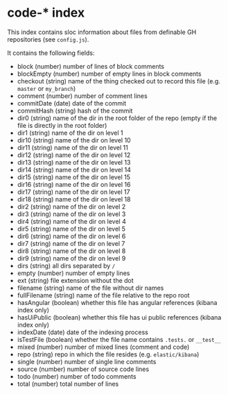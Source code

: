 # code-* index

This index contains sloc information about files from definable GH repositories (see `config.js`).

It contains the following fields:
* block (number) number of lines of block comments
* blockEmpty (number) number of empty lines in block comments
* checkout (string) name of the thing checked out to record this file (e.g. `master` or `my_branch`)
* comment (number) number of comment lines
* commitDate (date) date of the commit
* commitHash (string) hash of the commit
* dir0 (string) name of the dir in the root folder of the repo (empty if the file is directly in the root folder)
* dir1 (string) name of the dir on level 1
* dir10 (string) name of the dir on level 10
* dir11 (string) name of the dir on level 11
* dir12 (string) name of the dir on level 12
* dir13 (string) name of the dir on level 13
* dir14 (string) name of the dir on level 14
* dir15 (string) name of the dir on level 15
* dir16 (string) name of the dir on level 16
* dir17 (string) name of the dir on level 17
* dir18 (string) name of the dir on level 18
* dir2 (string) name of the dir on level 2
* dir3 (string) name of the dir on level 3
* dir4 (string) name of the dir on level 4
* dir5 (string) name of the dir on level 5
* dir6 (string) name of the dir on level 6
* dir7 (string) name of the dir on level 7
* dir8 (string) name of the dir on level 8
* dir9 (string) name of the dir on level 9
* dirs (string) all dirs separated by `/` 
* empty (number) number of empty lines
* ext (string) file extension without the dot
* filename (string) name of the file without dir names
* fullFilename (string) name of the file relative to the repo root
* hasAngular (boolean) whether this file has angular references (kibana index only)
* hasUiPublic (boolean) whether this file has ui public references (kibana index only)
* indexDate (date) date of the indexing process
* isTestFile (boolean) whether the file name contains `.tests.` or `__test__`
* mixed (number) number of mixed lines (comment and code)
* repo (string) repo in which the file resides (e.g. `elastic/kibana`)
* single (number) number of single line comments
* source (number) number of source code lines
* todo (number) number of todo comments
* total (number) total number of lines
